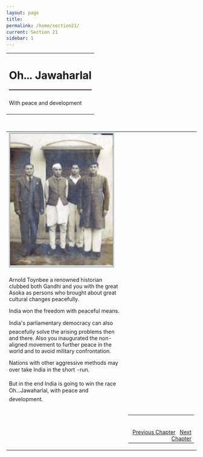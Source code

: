 ```yaml
---
layout: page
title: 
permalink: /home/section21/
current: Section 21
sidebar: 1
---
```

<table width="100%" cellspacing="0" cellpadding="0" border="0">
<tbody>
<tr>
<td colspan="2">
<h1 align="center">Oh... Jawaharlal</h1>
<hr width="100%" style="margin-top: 20px;margin-bottom: 20px;border: 0;border-top: 1px solid #930000;">
</td>
</tr>
<td align="left">
With peace and development<br><br>
</td>
</tbody></table>
<table width="100%">
<tbody><tr><td>
<div id="authorpicbox">
    <img src="/nehru/11.png" width="280" height="350" class="authorPicLeft"></div>
</tr>
</td><td>
<div class="normal-text">
<p>
Arnold Toynbee
a renowned historian
clubbed both Gandhi and you
with the great Asoka
as persons who brought about
great cultural changes
peacefully.
</p>
<p>
India won the freedom
with peaceful means.
</p>
<p>
India's parliamentary democracy
can also peacefully solve
the arising problems then and there.
Also you inaugurated
the non- aligned movement
to further peace in the world
and to avoid military confrontation.
</p>
<p>
Nations with other
aggressive methods
may over take India
in the short -run.
</p>
<p>
But in the end
India is going to win the race
Oh...Jawaharlal,
with peace and development.
</p>
</td>
<br>
<tr>
<td width="125">&nbsp;</td>
<td>
<table width="100%">
<tbody><tr>
<td align="right">
<br>
<br>
<a class="btn btn-default" href="/home/section20" role="button">Previous Chapter</a> &nbsp; <a class="btn btn-default" href="/home/section22" role="button">Next Chapter</a>
</td>
</tr>
</tbody></table>
</td>
</tr>
</tbody>
</table>
<style type="text/css">
#authorpicbox {
line-height: 10px;
color: #666;
text-align: right;
float: left;
width: 272px;
margin-right: 30px;
margin-bottom: 5px;
letter-spacing: 0em;
}
.authorPicLeft {
border: 3px double #86959C;
}
</style>